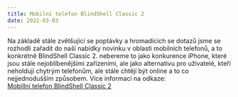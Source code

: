```yaml
---
title: Mobilní telefon BlindShell Classic 2  
date: 2022-03-03
---
```

Na základě stále zvětšující se poptávky a hromadících se dotazů  jsme se rozhodli zařadit do naší nabídky novinku v oblasti mobilních telefonů, a to konkrétně BlindShell Classic 2. nebereme to jako konkurence iPhone, které jsou stále nejoblíbenějšími zařízeními, ale jako alternativu pro uživatelé, kteří neholdují chytrým telefonům, ale stále chtějí být online a to co nejjednodušším způsobem.
Více informací na odkaze:  
[Mobillní telefon BlindShell Classic 2](/clanky/mobilni-telefon-blindshell-classic-2/) 
 

